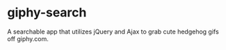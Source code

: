 # giphy-search

A searchable app that utilizes jQuery and Ajax to grab cute hedgehog gifs off giphy.com.